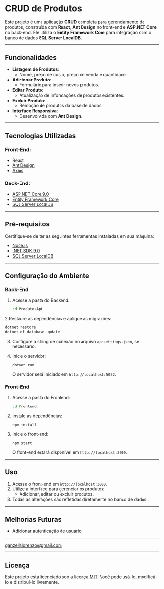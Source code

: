 # CRUD de Produtos

Este projeto é uma aplicação **CRUD** completa para gerenciamento de produtos, construída com **React**, **Ant Design** no front-end e **ASP.NET Core** no back-end. Ele utiliza o **Entity Framework Core** para integração com o banco de dados **SQL Server LocalDB**.

---

## Funcionalidades

- **Listagem de Produtos**:
  - Nome, preço de custo, preço de venda e quantidade.
- **Adicionar Produto**:
  - Formulário para inserir novos produtos.
- **Editar Produto**:
  - Atualização de informações de produtos existentes.
- **Excluir Produto**:
  - Remoção de produtos da base de dados.
- **Interface Responsiva**:
  - Desenvolvida com **Ant Design**.

---

## Tecnologias Utilizadas

### Front-End:
- [React](https://reactjs.org/)
- [Ant Design](https://ant.design/)
- [Axios](https://axios-http.com/)

### Back-End:
- [ASP.NET Core 9.0](https://learn.microsoft.com/aspnet/core)
- [Entity Framework Core](https://learn.microsoft.com/ef)
- [SQL Server LocalDB](https://learn.microsoft.com/sql/sql-server)

---

## Pré-requisitos

Certifique-se de ter as seguintes ferramentas instaladas em sua máquina:
- [Node.js](https://nodejs.org/)
- [.NET SDK 9.0](https://dotnet.microsoft.com/)
- [SQL Server LocalDB](https://learn.microsoft.com/sql/sql-server)

---

## Configuração do Ambiente

### Back-End

1. Acesse a pasta do Backend:
   ```bash
   cd ProdutosApi
   ```

2.Restaure as dependências e aplique as migrações:
   ```bash
   dotnet restore
   dotnet ef database update
   ```

3. Configure a string de conexão no arquivo `appsettings.json`, se necessário.

4. Inicie o servidor:
   ```bash
   dotnet run
   ```
   O servidor será iniciado em `http://localhost:5052`.

### Front-End

1. Acesse a pasta do Frontend:
   ```bash
   cd Frontend
   ```

2. Instale as dependências:
   ```bash
   npm install
   ```

3. Inicie o front-end:
   ```bash
   npm start
   ```
   O front-end estará disponível em `http://localhost:3000`.

---

## Uso

1. Acesse o front-end em `http://localhost:3000`.
2. Utilize a interface para gerenciar os produtos:
   - Adicionar, editar ou excluir produtos.
3. Todas as alterações são refletidas diretamente no banco de dados.

---

## Melhorias Futuras

- Adicionar autenticação de usuario.

---

ganzellalorenzo@gmail.com

---

## Licença

Este projeto está licenciado sob a licença [MIT](https://opensource.org/licenses/MIT). Você pode usá-lo, modificá-lo e distribuí-lo livremente.
